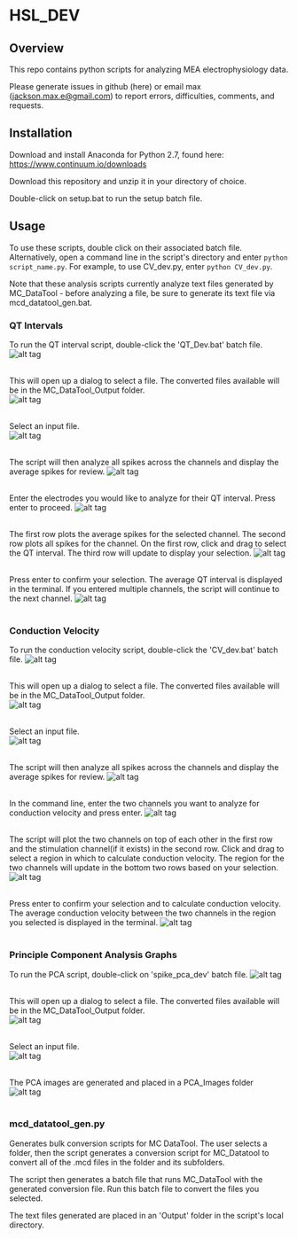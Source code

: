 # HSL_DEV

## Overview
This repo contains python scripts for analyzing MEA electrophysiology data.

Please generate issues in github (here) or email max (jackson.max.e@gmail.com) to report errors, difficulties, comments, and requests. 

## Installation
Download and install Anaconda for Python 2.7, found here: https://www.continuum.io/downloads

Download this repository and unzip it in your directory of choice. 

Double-click on setup.bat to run the setup batch file. 


## Usage
To use these scripts, double click on their associated batch file. Alternatively, open a command line in the script's directory and enter `python script_name.py`. 
For example, to use CV_dev.py, enter `python CV_dev.py`.

Note that these analysis scripts currently analyze text files generated by MC_DataTool - before analyzing a file, be sure to generate its text file via mcd_datatool_gen.bat. 

### QT Intervals
To run the QT interval script, double-click the 'QT_Dev.bat' batch file.
![alt tag](walkthrough_images/qt_1.png)<br/><br/>

This will open up a dialog to select a file.
The converted files available will be in the MC_DataTool_Output folder.  
![alt tag](walkthrough_images/cv_2.png)<br/><br/>

Select an input file. <br/>
![alt tag](walkthrough_images/cv_3.png)<br/><br/>

The script will then analyze all spikes across the channels and display the average spikes for review.
![alt tag](walkthrough_images/cv_4.png)<br/><br/>

Enter the electrodes you would like to analyze for their QT interval. Press enter to proceed.
![alt tag](walkthrough_images/qt_2.png)<br/><br/>

The first row plots the average spikes for the selected channel. The second row plots all spikes for the channel. 
On the first row, click and drag to select the QT interval. The third row will update to display your selection.
![alt tag](walkthrough_images/qt_3.png)<br/><br/>

Press enter to confirm your selection. The average QT interval is displayed in the terminal. If you entered multiple channels, the script will continue to the next channel. 
![alt tag](walkthrough_images/qt_4.png)<br/><br/>


### Conduction Velocity
To run the conduction velocity script, double-click the 'CV_dev.bat' batch file. 
![alt tag](walkthrough_images/cv_1.png)<br/><br/>

This will open up a dialog to select a file.
The converted files available will be in the MC_DataTool_Output folder.  
![alt tag](walkthrough_images/cv_2.png)<br/><br/>

Select an input file. <br/>
![alt tag](walkthrough_images/cv_3.png)<br/><br/>

The script will then analyze all spikes across the channels and display the average spikes for review.
![alt tag](walkthrough_images/cv_4.png)<br/><br/>

In the command line, enter the two channels you want to analyze for conduction velocity and press enter.
![alt tag](walkthrough_images/cv_5.png)<br/><br/>

The script will plot the two channels on top of each other in the first row and the stimulation channel(if it exists) in the second row. 
Click and drag to select a region in which to calculate conduction velocity. The region for the two channels will update in the bottom two rows based on your selection.
![alt tag](walkthrough_images/cv_6.png)<br/><br/>

Press enter to confirm your selection and to calculate conduction velocity. The average conduction velocity between the two channels in the region you selected is displayed in the terminal.
![alt tag](walkthrough_images/cv_7.png)<br/><br/>

### Principle Component Analysis Graphs
To run the PCA script, double-click on 'spike_pca_dev' batch file. 
![alt tag](walkthrough_images/sp_1.png)<br/><br/>

This will open up a dialog to select a file.
The converted files available will be in the MC_DataTool_Output folder.  
![alt tag](walkthrough_images/cv_2.png)<br/><br/>

Select an input file. <br/>
![alt tag](walkthrough_images/cv_3.png)<br/><br/>

The PCA images are generated and placed in a PCA_Images folder <br/>
![alt tag](walkthrough_images/sp_2.png)<br/><br/>

### mcd_datatool_gen.py 
Generates bulk conversion scripts for MC DataTool. The user selects a folder, then the script generates a conversion script for MC_Datatool to convert all of the .mcd files in the folder and its subfolders. 

The script then generates a batch file that runs MC_DataTool with the generated conversion file. Run this batch file to convert the files you selected. 

The text files generated are placed in an 'Output' folder in the script's local directory. 
